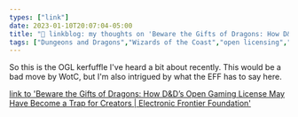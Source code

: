 ```yaml
---
types: ["link"]
date: 2023-01-10T20:07:04-05:00
title: "🔗 linkblog: my thoughts on 'Beware the Gifts of Dragons: How D&D’s Open Gaming License May Have Become a Trap for Creators | Electronic Frontier Foundation'"
tags: ["Dungeons and Dragons","Wizards of the Coast","open licensing","Open Gaming License","EFF"]
---
```

So this is the OGL kerfuffle I've heard a bit about recently. This would be a bad move by WotC, but I'm also intrigued by what the EFF has to say here.  
 

[link to 'Beware the Gifts of Dragons: How D&D’s Open Gaming License May Have Become a Trap for Creators | Electronic Frontier Foundation'](https://www.eff.org/deeplinks/2023/01/beware-gifts-dragons-how-dds-open-gaming-license-may-have-become-trap-creators)
